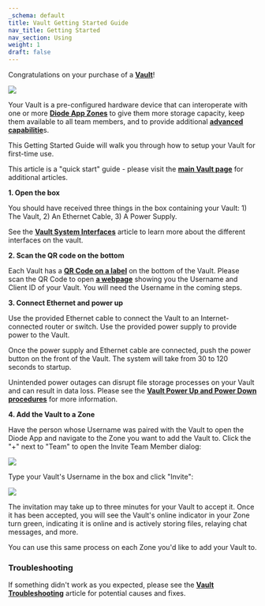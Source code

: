 ```yaml
---
_schema: default
title: Vault Getting Started Guide
nav_title: Getting Started
nav_section: Using
weight: 1
draft: false
---
```

Congratulations on your purchase of a <a href="https://diode.io/solutions/vault/" target="_blank" rel="noopener"><strong>Vault</strong></a>!

![](/uploads/image-3.png)

Your Vault is a pre-configured hardware device that can interoperate with one or more <a href="https://app.docs.diode.io/docs/using/create-a-zone/" target="_blank" rel="noopener"><strong>Diode App Zones</strong></a> to give them more storage capacity, keep them available to all team members, and to provide additional <a href="https://vaults.docs.diode.io/docs/features/vault-advanced-capabilities/" target="_blank" rel="noopener"><strong>advanced capabilitie</strong></a>s.

This Getting Started Guide will walk you through how to setup your Vault for first-time use.

This article is a "quick start" guide - please visit the <a href="https://vaults.docs.diode.io/" target="_blank" rel="noopener"><strong>main Vault page</strong></a> for additional articles.

**1\. Open the box**

You should have received three things in the box containing your Vault: 1) The Vault, 2) An Ethernet Cable, 3) A Power Supply.

See the <a href="https://vaults.docs.diode.io/docs/using/vault-system-interfaces/" target="_blank" rel="noopener"><strong>Vault System Interfaces</strong></a> article to learn more about the different interfaces on the vault.

**2\. Scan the QR code on the bottom**

Each Vault has a <a href="https://vaults.docs.diode.io/docs/features/vault-label/" target="_blank" rel="noopener"><strong>QR Code on a label</strong></a> on the bottom of the Vault. Please scan the QR Code to open <a href="https://diode.io/vaults/" target="_blank" rel="noopener"><strong>a webpage</strong></a> showing you the Username and Client ID of your Vault. You will need the Username in the coming steps.

**3\. Connect Ethernet and power up**

Use the provided Ethernet cable to connect the Vault to an Internet-connected router or switch. Use the provided power supply to provide power to the Vault.

Once the power supply and Ethernet cable are connected, push the power button on the front of the Vault. The system will take from 30 to 120 seconds to startup.

Unintended power outages can disrupt file storage processes on your Vault and can result in data loss. Please see the <a href="https://vaults.docs.diode.io/docs/using/vault-power-up-and-power-down-procedures/" target="_blank" rel="noopener"><strong>Vault Power Up and Power Down procedures</strong></a> for more information.

**4\. Add the Vault to a Zone**

Have the person whose Username was paired with the Vault to open the Diode App and navigate to the Zone you want to add the Vault to. Click the "+" next to "Team" to open the Invite Team Member dialog:

![](/uploads/image-5.png)

Type your Vault's Username in the box and click "Invite":

![](/uploads/image-6.png)

The invitation may take up to three minutes for your Vault to accept it. Once it has been accepted, you will see the Vault's online indicator in your Zone turn green, indicating it is online and is actively storing files, relaying chat messages, and more.

You can use this same process on each Zone you'd like to add your Vault to.

### **Troubleshooting**

If something didn't work as you expected, please see the <a href="https://vaults.docs.diode.io/docs/troubleshooting/vault-troubleshooting/" target="_blank" rel="noopener"><strong>Vault Troubleshooting</strong></a> article for potential causes and fixes.